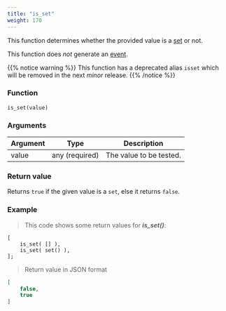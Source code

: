 ```yaml
---
title: "is_set"
weight: 170
---
```


This function determines whether the provided value is a [set](../../data-types/set) or not.

This function does *not* generate an [event](../../overview/events).

{{% notice warning %}}
This function has a deprecated alias `isset` which will be removed in the next *minor* release.
{{% /notice %}}

### Function

`is_set(value)`

### Arguments

Argument | Type | Description
-------- | ---- | -----------
value | any (required) | The value to be tested.

### Return value

Returns `true` if the given value is a `set`, else it returns `false`.

### Example

> This code shows some return values for ***is_set()***:

```thingsdb,json_response
[
    is_set( [] ),
    is_set( set() ),
];
```

> Return value in JSON format

```json
[
    false,
    true
]
```
